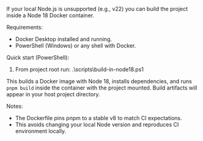 If your local Node.js is unsupported (e.g., v22) you can build the project inside a Node 18 Docker container.

Requirements:

- Docker Desktop installed and running.
- PowerShell (Windows) or any shell with Docker.

Quick start (PowerShell):

1. From project root run:
   .\scripts\build-in-node18.ps1

This builds a Docker image with Node 18, installs dependencies, and runs `pnpm build` inside the container with the project mounted. Build artifacts will appear in your host project directory.

Notes:

- The Dockerfile pins pnpm to a stable v8 to match CI expectations.
- This avoids changing your local Node version and reproduces CI environment locally.
